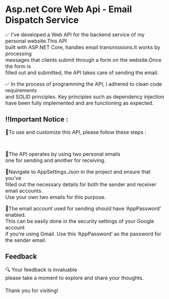 <div align="left | right | center | justify";>
  
<h1>Asp.net Core Web Api - Email Dispatch Service</h1>

<p style="font-size:16px;">✅ I’ve developed a Web API for the backend service of my personal website.This API <br> built with ASP.NET Core, handles email transmissions.It works by processing<br>messages that clients submit through a form on the website.Once the form is <br>  filled out and submitted, the API takes care of sending the email.</p>

<p style="font-size:16px;">✅  In the process of programming the API, I adhered to clean code requirements <br> and SOLID principles. Key principles such as dependency injection <br> have been fully implemented and are functioning as expected.</p>

<h2>‼️Important Notice :</h2>
<p style="font-size:16px;">🔹To use and customize this API, please follow these steps :</p>
<br>
<p style="font-size:16px;">🔸The API operates by using two personal emails <br> one for sending and another for receiving.</p>
<p style="font-size:16px;">🔸Navigate to AppSettings.Json in the project and ensure that you’ve <br> filled out the necessary details for both the sender and receiver email accounts. <br> Use your own two emails for this purpose.</p>
<p style="font-size:16px;">🔸The email account used for sending should have ‘AppPassword’ enabled. <br> This can be easily done in the security settings of your Google account <br> if you’re using Gmail. Use this ‘AppPassword’ as the password for the sender email.</p>

<h2>Feedback</h2>

<p style="font-size:16px;">🔍 Your feedback is invaluable <br> please take a moment to explore and share your thoughts. <br> <br> Thank you for visiting!</p>

</div>
